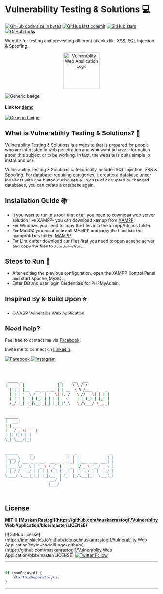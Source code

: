 # Vulnerability Testing & Solutions :computer:

[![GitHub code size in bytes](https://img.shields.io/github/languages/code-size/muskanrastogi1/Vulnerability-Testing-Solutions?logo=github&style=social)](https://github.com/muskanrastogi1/) [![GitHub last commit](https://img.shields.io/github/last-commit/muskanrastogi1/Vulnerability-Testing-Solutions?style=social&logo=git)](https://github.com/muskanrastogi1/) [![GitHub stars](https://img.shields.io/github/stars/muskanrastogi1/Vulnerability-Testing-Solutions?style=social)](https://github.com/muskanrastogi1/Vulnerability-Testing-Solutions/stargazers) [![GitHub forks](https://img.shields.io/github/forks/muskanrastogi1/Vulnerability-Testing-Solutions?style=social&logo=git)](https://github.com/muskanrastogi1/Vulnerability-Testing-Solutions/network)

Website for testing and preventing different attacks like XSS, SQL Injection & Spoofing.

<p align="center">
<a href="https://security-app-isaa.azurewebsites.net">
<img src="https://owasp.org/www-policy/branding-assets/OWASP-Combination-mark-r.png" height="120px" alt="Vulnerablity Web Application Logo"/>
</a>
</p>

![Generic badge](https://img.shields.io/badge/Cyber-Security-orange)

#### Link for [demo](https://security-app-isaa.azurewebsites.net) 
[![Generic badge](https://img.shields.io/badge/view-demo-orange)](https://security-app-isaa.azurewebsites.net)

## What is Vulnerability Testing & Solutions? :thinking:
Vulnerability Testing & Solutions is a website that is prepared for people who are interested in web penetration and who want to have
information about this subject or to be working. In fact, the website is quite simple to install and use.

Vulnerability Testing & Solutions categorically includes SQL Injection, XSS & Spoofing. For database-requiring categories, it creates a database under localhost with one button during setup. In case of corrupted or changed databases, you can create a database again.

## Installation Guide :books:
- If you want to run this tool, first of all you need to download web server solution like XAMPP- you can download xampp from [XAMPP](https://www.apachefriends.org/tr/download.html).
- For Windows you need to copy the files into the xampp/htdocs folder.
- For MacOS  you need to install MAMPP and  copy the files into the mamp/htdocs folder.
[MAMPP](https://www.mamp.info/en/downloads/).
- For Linux after download our files first you need to open apache server and copy the files to `/var/www/html`.

## Steps to Run :running:
- After editing the previous configuration, open the XAMPP Control Panel and start Apache, MySQL.
- Enter DB and user login Credentials for PHPMyAdmin.

## Inspired By & Build Upon :star: 
- [OWASP Vulnerable Web Application](https://github.com/OWASP/Vulnerable-Web-Application)

## Need help?
Feel free to contact me via [Facebook](https://www.facebook.com/muskan.rastogi.9843).

Invite me to connect on [LinkedIn](https://www.linkedin.com/in/muskanrastogi/).

[![Facebook](https://img.shields.io/badge/Facebook-add-blue.svg?logo=facebook&logoColor=white)](https://www.facebook.com/muskan.rastogi.9843)  [![Instagram](https://img.shields.io/badge/Instagram-follow-purple.svg?logo=instagram&logoColor=white)](https://www.instagram.com/muskanrastogi1/) 


```bash



 _____ _                 _     __   __            
|_   _| |               | |    \ \ / /            
  | | | |__   __ _ _ __ | | __  \ V /___  _   _   
  | | | '_ \ / _` | '_ \| |/ /   \ // _ \| | | |  
  | | | | | | (_| | | | |   <    | | (_) | |_| |  
  \_/ |_| |_|\__,_|_| |_|_|\_\   \_/\___/ \__,_|  
                                                  
                                                  
______                                            
|  ___|                                           
| |_ ___  _ __                                    
|  _/ _ \| '__|                                   
| || (_) | |                                      
\_| \___/|_|                                      
                                                  
                                                  
______      _               _   _               _ 
| ___ \    (_)             | | | |             | |
| |_/ / ___ _ _ __   __ _  | |_| | ___ _ __ ___| |
| ___ \/ _ \ | '_ \ / _` | |  _  |/ _ \ '__/ _ \ |
| |_/ /  __/ | | | | (_| | | | | |  __/ | |  __/_|
\____/ \___|_|_| |_|\__, | \_| |_/\___|_|  \___(_)
                     __/ |                        
                    |___/                         

 


```

## License

**MIT &copy; [Muskan Rastogi](https://github.com/muskanrastogi1/Vulnerablity Web Application/blob/master/LICENSE)**

[![GitHub license](https://img.shields.io/github/license/muskanrastogi1/Vulnerablity Web Application?style=social&logo=github)](https://github.com/muskanrastogi1/Vulnerablity Web Application/blob/master/LICENSE) [![Twitter Follow](https://img.shields.io/twitter/follow/muskanrastogi1?style=social)](https://twitter.com/muskan_rastogi1)

---------

```javascript

if (youEnjoyed) {
    starThisRepository();
}

```

-----------